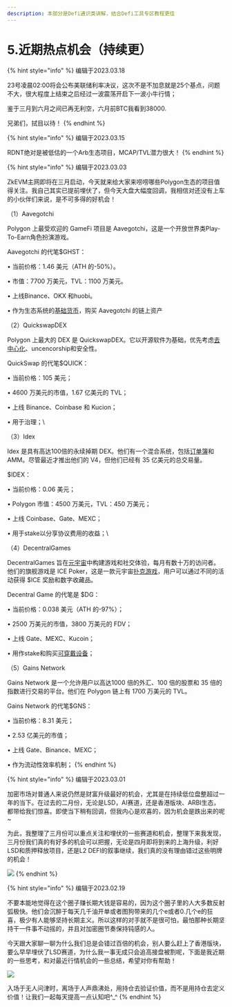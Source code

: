 ```yaml
---
description: 本部分是Defi通识类讲解，结合Defi工具专区教程更佳
---
```


# 5.近期热点机会（持续更）



{% hint style="info" %}
编辑于2023.03.18

23号凌晨02:00将会公布美联储利率决议，这次不是不加息就是25个基点，问题不大，很大程度上结束之后经过一波震荡开启下一波小牛行情；

鉴于三月到六月之间已再无利空，六月前BTC我看到38000.

兄弟们，拭目以待！
{% endhint %}



{% hint style="info" %}
编辑于2023.03.15

RDNT绝对是被低估的一个Arb生态项目，MCAP/TVL潜力很大！
{% endhint %}



{% hint style="info" %}
编辑于2023.03.03

ZkEVM主网即将在三月启动，今天就来给大家来唠唠哪些Polygon生态的项目值得关注。我自己其实已提前埋伏了，但今天大盘大幅度回调，我相信对还没有上车的小伙伴们来说，是不可多得的好机会！



（1）Aavegotchi

Polygon 上最受欢迎的 GameFi 项目是 Aavegotchi，这是一个开放世界类Play-To-Earn角色扮演游戏。

Aavegotchi 的代笔$GHST：

• 当前价格：1.46 美元（ATH 的-50%）。

• 市值：7700 万美元，TVL：1100 万美元。

• 上线Binance、OKX 和huobi。

• 作为生态系统的[基础货币](https://www.zhihu.com/search?q=%E5%9F%BA%E7%A1%80%E8%B4%A7%E5%B8%81\&search\_source=Entity\&hybrid\_search\_source=Entity\&hybrid\_search\_extra=%7B%22sourceType%22%3A%22answer%22%2C%22sourceId%22%3A2919814083%7D)，购买 Aavegotchi 的链上资产



（2）QuickswapDEX

Polygon 上最大的 DEX 是 QuickswapDEX。它以开源软件为基础，优先考虑[去中心化](https://www.zhihu.com/search?q=%E5%8E%BB%E4%B8%AD%E5%BF%83%E5%8C%96\&search\_source=Entity\&hybrid\_search\_source=Entity\&hybrid\_search\_extra=%7B%22sourceType%22%3A%22answer%22%2C%22sourceId%22%3A2919814083%7D)、uncencorship和安全性。

QuickSwap 的代笔$QUICK：

• 当前价格：105 美元；

• 4600 万美元的市值，1.67 亿美元的 TVL；

• 上线 Binance、Coinbase 和 Kucion；

• 用于治理；\


（3）Idex

Idex 是具有高达100倍的永续掉期 DEX。他们有一个混合系统，包括[订单簿](https://www.zhihu.com/search?q=%E8%AE%A2%E5%8D%95%E7%B0%BF\&search\_source=Entity\&hybrid\_search\_source=Entity\&hybrid\_search\_extra=%7B%22sourceType%22%3A%22answer%22%2C%22sourceId%22%3A2919814083%7D)和 AMM。尽管最近才推出他们的 V4，但他们已经有 35 亿美元的总交易量。

$IDEX：

• 当前价格：0.06 美元；

• Polygon 市值：4500 万美元，TVL：450 万美元；

• 上线 Coinbase、Gate、MEXC；

• 用于stake以分享协议费用的收益；\


（4）DecentralGames

DecentralGames 旨在[元宇宙](https://www.zhihu.com/search?q=%E5%85%83%E5%AE%87%E5%AE%99\&search\_source=Entity\&hybrid\_search\_source=Entity\&hybrid\_search\_extra=%7B%22sourceType%22%3A%22answer%22%2C%22sourceId%22%3A2919814083%7D)中构建游戏和社交体验，每月有数十万的访问者。他们的旗舰游戏是 ICE Poker，这是一款元宇宙[扑克游戏](https://www.zhihu.com/search?q=%E6%89%91%E5%85%8B%E6%B8%B8%E6%88%8F\&search\_source=Entity\&hybrid\_search\_source=Entity\&hybrid\_search\_extra=%7B%22sourceType%22%3A%22answer%22%2C%22sourceId%22%3A2919814083%7D)，用户可以通过不同的活动获得 $ICE 奖励和数字收藏品。

Decentral Game 的代笔是 $DG：

• 当前价格：0.038 美元（ATH 的-97%）；

• 2500 万美元的市值，3800 万美元的 FDV；

• 上线 Gate、MEXC、Kucoin；

• 用作stake和购买[可穿戴设备](https://www.zhihu.com/search?q=%E5%8F%AF%E7%A9%BF%E6%88%B4%E8%AE%BE%E5%A4%87\&search\_source=Entity\&hybrid\_search\_source=Entity\&hybrid\_search\_extra=%7B%22sourceType%22%3A%22answer%22%2C%22sourceId%22%3A2919814083%7D)；



（5）Gains Network

Gains Network 是一个允许用户以高达1000 倍的外汇、100 倍的股票和 35 倍的指数进行交易的平台。他们在 Polygon 链上有 1700 万美元的 TVL。

Gains Network 的代笔$GNS：

• 当前价格：8.31 美元；

• 2.53 亿美元的市值；

• 上线 Gate、Binance、MEXC；

• 作为流动性效率机制；
{% endhint %}



{% hint style="info" %}
编辑于2023.03.01

加密市场对普通人来说仍然是财富升级最好的机会，尤其是在持续低位盘整超过一年的当下。在过去的二月份，无论是LSD，AI赛道，还是香港版块、ARBI生态，都带给我们惊喜。即使当下稍有回调，但我内心是欢喜的，因为机会是跌出来的呢\~

为此，我整理了三月份可以重点关注和埋伏的一些赛道和机会，整理下来我发现，三月份我们真的有好多的机会可以把握，无论是四月即将到来的上海升级，利好LSD和质押释放项目，还是L2 DEFI的叙事继续，我们真的没有理由错过这些明牌的机会！

![](<../.gitbook/assets/image (21) (1).png>)
{% endhint %}



{% hint style="info" %}
编辑于2023.02.19

不要本能地觉得在这个圈子赚长期大钱是容易的，因为这个圈子里的人大多数反射弧极快。他们会沉醉于每天几千油开单或者图狗带来的几个e或者0.几个e的狂喜，极少有人能够坚持长期主义。所以这样的对手就不是很可怕，最怕那种长期坚持干一件事不动摇的，并且对加密圈节奏保持钝感的人。

今天跟大家聊一聊为什么我们总是会错过百倍的机会，别人要么赶上了香港版块，要么早早埋伏了LSD赛道，为什么我一事无成只会追高接盘被割呢，下面是我近期的一些思考，和对最近行情机会的一些总结，希望对你有帮助！

![](<../.gitbook/assets/image (27).png>)

入场于无人问津时，离场于人声鼎沸处，用持仓去验证价值，而不是用持仓去定义价值！让我们一起每天提高一点认知吧^\_^
{% endhint %}
